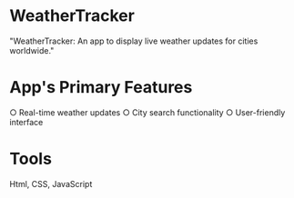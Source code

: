 # WeatherTracker
"WeatherTracker: An app to display live weather updates for cities worldwide."

# App's Primary Features
○ Real-time weather updates
○ City search functionality
○ User-friendly interface

# Tools
Html, CSS, JavaScript